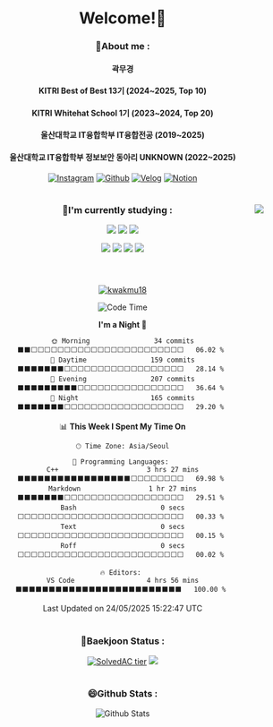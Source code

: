 <div align="center">
 
# Welcome!👋

### 💬About me : 

 #### 곽무경
 #### KITRI Best of Best 13기 (2024~2025, Top 10)
 #### KITRI Whitehat School 1기 (2023~2024, Top 20)
 #### 울산대학교 IT융합학부 IT융합전공 (2019~2025)
 #### 울산대학교 IT융합학부 정보보안 동아리 UNKNOWN (2022~2025)


 [![Instagram](https://img.shields.io/badge/Instagram-E4405F?style=flat-square&logo=Instagram&logoColor=white)](https://www.instagram.com/kwakmu18)
 [![Github](https://img.shields.io/badge/GitHub-181717?style=flat-square&logo=github&logoColor=white)](https://www.github.com/kwakmu18)
 [![Velog](https://img.shields.io/badge/Naver%20Blog-20C997?style=flat-square&logo=naver&logoColor=white)](https://blog.naver.com/mckkk119)
 [![Notion](https://img.shields.io/badge/Portfolio-181717?style=flat-square&logo=notion&logoColor=white)](https://kwakmu18.github.io/portfolio)

 #

  <img align='right' src="https://github-readme-stats.vercel.app/api/top-langs/?username=kwakmu18&layout=compact&theme=vue&link=https://github.com/kwakmu18/github-readme-stats">
 
### 🌱I'm currently studying : 

 <img src="https://img.shields.io/badge/C-00599C?style=flat-square&logo=C&logoColor=white"/> <img src="https://img.shields.io/badge/C++-A8B9CC?style=flat-square&logo=C%2B%2B&logoColor=white"/> 
 <img src="https://img.shields.io/badge/Python-3776AB?style=flat-square&logo=Python&logoColor=white"/>

 <img src="https://img.shields.io/badge/Linux-FCC624?style=flat-square&logo=linux&logoColor=white"/> <img src="https://img.shields.io/badge/Bash-4EAA25?style=flat-square&logo=GNU Bash&logoColor=white"/> <img src="https://img.shields.io/badge/Pwnable-00599C?style=flat-square&logo=C&logoColor=white"/> <img src="https://img.shields.io/badge/Web Hacking-00599C?style=flat-square&logo=C&logoColor=white"/>
 <br><br>
 #
 

[![kwakmu18](https://github-readme-stats.vercel.app/api/wakatime?username=kwakmu18&layout=compact&count_private=true)](https://wakatime.com/@kwakmu18)

<!--START_SECTION:waka-->
![Code Time](http://img.shields.io/badge/Code%20Time-1%2C224%20hrs%2058%20mins-blue)

**I'm a Night 🦉** 

```text
🌞 Morning                34 commits          ⬛⬛⬜⬜⬜⬜⬜⬜⬜⬜⬜⬜⬜⬜⬜⬜⬜⬜⬜⬜⬜⬜⬜⬜⬜   06.02 % 
🌆 Daytime                159 commits         ⬛⬛⬛⬛⬛⬛⬛⬜⬜⬜⬜⬜⬜⬜⬜⬜⬜⬜⬜⬜⬜⬜⬜⬜⬜   28.14 % 
🌃 Evening                207 commits         ⬛⬛⬛⬛⬛⬛⬛⬛⬛⬜⬜⬜⬜⬜⬜⬜⬜⬜⬜⬜⬜⬜⬜⬜⬜   36.64 % 
🌙 Night                  165 commits         ⬛⬛⬛⬛⬛⬛⬛⬜⬜⬜⬜⬜⬜⬜⬜⬜⬜⬜⬜⬜⬜⬜⬜⬜⬜   29.20 % 
```


📊 **This Week I Spent My Time On** 

```text
🕑︎ Time Zone: Asia/Seoul

💬 Programming Languages: 
C++                      3 hrs 27 mins       ⬛⬛⬛⬛⬛⬛⬛⬛⬛⬛⬛⬛⬛⬛⬛⬛⬛⬜⬜⬜⬜⬜⬜⬜⬜   69.98 % 
Markdown                 1 hr 27 mins        ⬛⬛⬛⬛⬛⬛⬛⬜⬜⬜⬜⬜⬜⬜⬜⬜⬜⬜⬜⬜⬜⬜⬜⬜⬜   29.51 % 
Bash                     0 secs              ⬜⬜⬜⬜⬜⬜⬜⬜⬜⬜⬜⬜⬜⬜⬜⬜⬜⬜⬜⬜⬜⬜⬜⬜⬜   00.33 % 
Text                     0 secs              ⬜⬜⬜⬜⬜⬜⬜⬜⬜⬜⬜⬜⬜⬜⬜⬜⬜⬜⬜⬜⬜⬜⬜⬜⬜   00.15 % 
Roff                     0 secs              ⬜⬜⬜⬜⬜⬜⬜⬜⬜⬜⬜⬜⬜⬜⬜⬜⬜⬜⬜⬜⬜⬜⬜⬜⬜   00.02 % 

🔥 Editors: 
VS Code                  4 hrs 56 mins       ⬛⬛⬛⬛⬛⬛⬛⬛⬛⬛⬛⬛⬛⬛⬛⬛⬛⬛⬛⬛⬛⬛⬛⬛⬛   100.00 % 
```


 Last Updated on 24/05/2025 15:22:47 UTC
<!--END_SECTION:waka-->

 #
 
### 🤔Baekjoon Status :

[![SolvedAC tier](http://mazassumnida.wtf/api/v2/generate_badge?boj=mckkk119)](https://solved.ac/mckkk119) 
<img src="http://mazandi.herokuapp.com/api?handle=mckkk119&theme=warm"/>


 #


### 😄Github Stats :

![Github Stats](https://github-readme-stats.vercel.app/api?username=kwakmu18&show_icons=true)

 #
 

